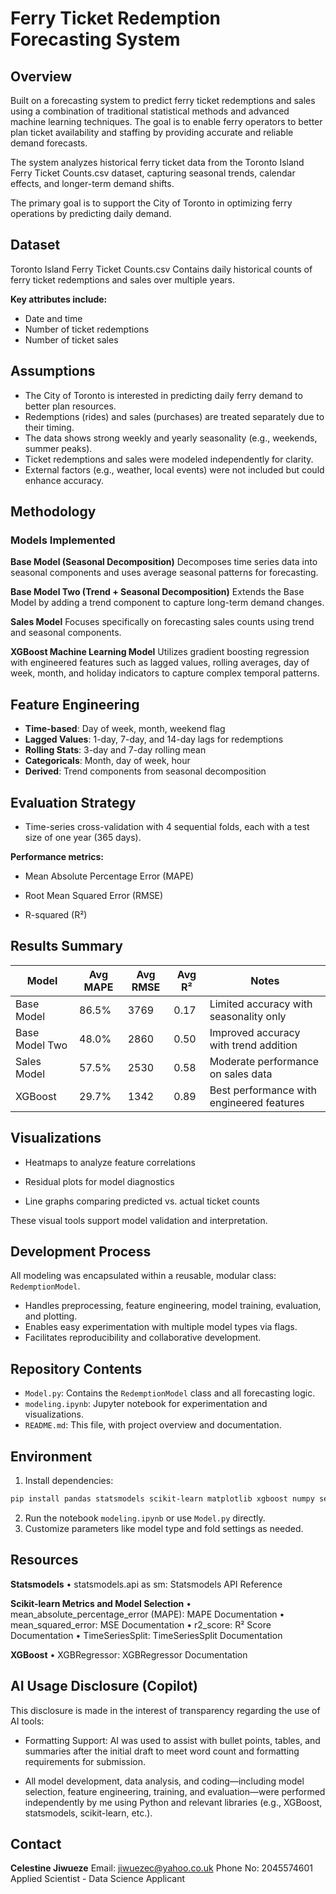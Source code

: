 # Ferry Ticket Redemption Forecasting System

## Overview
Built on a forecasting system to predict ferry ticket redemptions and sales using a combination of traditional statistical methods and advanced machine learning techniques. The goal is to enable ferry operators to better plan ticket availability and staffing by providing accurate and reliable demand forecasts.


The system analyzes historical ferry ticket data from the Toronto Island Ferry Ticket Counts.csv dataset, capturing seasonal trends, calendar effects, and longer-term demand shifts.

The primary goal is to support the City of Toronto in optimizing ferry operations by predicting daily demand.


## Dataset
Toronto Island Ferry Ticket Counts.csv
Contains daily historical counts of ferry ticket redemptions and sales over multiple years.


**Key attributes include:**
- Date and time
- Number of ticket redemptions
- Number of ticket sales

  
## Assumptions
- The City of Toronto is interested in predicting daily ferry demand to better plan resources.
- Redemptions (rides) and sales (purchases) are treated separately due to their timing.
- The data shows strong weekly and yearly seasonality (e.g., weekends, summer peaks).
- Ticket redemptions and sales were modeled independently for clarity.
- External factors (e.g., weather, local events) were not included but could enhance accuracy.


## Methodology
### Models Implemented

**Base Model (Seasonal Decomposition)**
Decomposes time series data into seasonal components and uses average seasonal patterns for forecasting.

**Base Model Two (Trend + Seasonal Decomposition)**
Extends the Base Model by adding a trend component to capture long-term demand changes.

**Sales Model**
Focuses specifically on forecasting sales counts using trend and seasonal components.

**XGBoost Machine Learning Model**
Utilizes gradient boosting regression with engineered features such as lagged values, rolling averages, day of week, month, and holiday indicators to capture complex temporal patterns.


## Feature Engineering
- **Time-based**: Day of week, month, weekend flag  
- **Lagged Values**: 1-day, 7-day, and 14-day lags for redemptions  
- **Rolling Stats**: 3-day and 7-day rolling mean  
- **Categoricals**: Month, day of week, hour  
- **Derived**: Trend components from seasonal decomposition


## Evaluation Strategy
- Time-series cross-validation with 4 sequential folds, each with a test size of one year (365 days).

**Performance metrics:**

- Mean Absolute Percentage Error (MAPE)

- Root Mean Squared Error (RMSE)

- R-squared (R²)


## Results Summary

| **Model**         | **Avg MAPE** | **Avg RMSE** | **Avg R²** | **Notes**                                   |
|-------------------|--------------|--------------|------------|---------------------------------------------|
| Base Model        | 86.5%        | 3769         | 0.17       | Limited accuracy with seasonality only      |
| Base Model Two    | 48.0%        | 2860         | 0.50       | Improved accuracy with trend addition       |
| Sales Model       | 57.5%        | 2530         | 0.58       | Moderate performance on sales data          |
| XGBoost           | 29.7%        | 1342         | 0.89       | Best performance with engineered features   |


## Visualizations
- Heatmaps to analyze feature correlations

- Residual plots for model diagnostics

- Line graphs comparing predicted vs. actual ticket counts

These visual tools support model validation and interpretation.


## Development Process
All modeling was encapsulated within a reusable, modular class: `RedemptionModel`.

- Handles preprocessing, feature engineering, model training, evaluation, and plotting.
- Enables easy experimentation with multiple model types via flags.
- Facilitates reproducibility and collaborative development.


## Repository Contents
- `Model.py`: Contains the `RedemptionModel` class and all forecasting logic.
- `modeling.ipynb`: Jupyter notebook for experimentation and visualizations.
- `README.md`: This file, with project overview and documentation.


## Environment 
1. Install dependencies:
```bash
pip install pandas statsmodels scikit-learn matplotlib xgboost numpy seaborn
```
2. Run the notebook `modeling.ipynb` or use `Model.py` directly.
3. Customize parameters like model type and fold settings as needed.


## Resources
**Statsmodels**
•	statsmodels.api as sm: Statsmodels API Reference

**Scikit-learn Metrics and Model Selection**
•	mean_absolute_percentage_error (MAPE): MAPE Documentation
•	mean_squared_error: MSE Documentation
•	r2_score: R² Score Documentation
•	TimeSeriesSplit: TimeSeriesSplit Documentation

 **XGBoost**
•	XGBRegressor: XGBRegressor Documentation

## AI Usage Disclosure (Copilot)
This disclosure is made in the interest of transparency regarding the use of AI tools:
- Formatting Support: AI was used to assist with bullet points, tables, and summaries after the initial draft to meet word count and formatting requirements for submission.

- All model development, data analysis, and coding—including model selection, feature engineering, training, and evaluation—were performed independently by me using Python and relevant libraries (e.g., XGBoost, statsmodels, scikit-learn, etc.).



## Contact
 **Celestine Jiwueze**
 Email: jiwuezec@yahoo.co.uk
 Phone No: 2045574601
Applied Scientist - Data Science Applicant  










